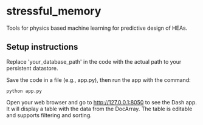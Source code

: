 # stressful_memory
Tools for physics based machine learning for predictive design of HEAs.

## Setup instructions
Replace 'your_database_path' in the code with the actual path to your persistent datastore.

Save the code in a file (e.g., app.py), then run the app with the command:

```python app.py```

Open your web browser and go to http://127.0.0.1:8050 to see the Dash app. It will display a table with the data from the DocArray. The table is editable and supports filtering and sorting.
